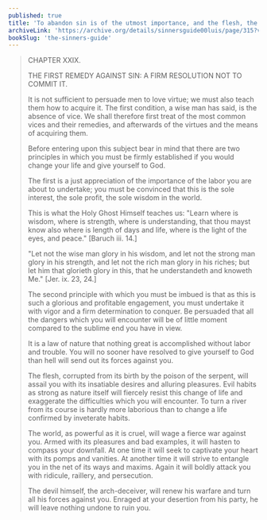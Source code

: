 ```yaml
---
published: true
title: 'To abandon sin is of the utmost importance, and the flesh, the world and the devil will wage war against those who attempt it'
archiveLink: 'https://archive.org/details/sinnersguide00luis/page/315?view=theater'
bookSlug: 'the-sinners-guide'
---
```


> CHAPTER XXIX.
>
> THE FIRST REMEDY AGAINST SIN: A FIRM RESOLUTION NOT TO COMMIT IT.
>
> It is not sufficient to persuade men to love virtue; we must also teach them how to acquire it. The first condition, a wise man has said, is the absence of vice. We shall therefore first treat of the most common vices and their remedies, and afterwards of the virtues and the means of acquiring them.
>
> Before entering upon this subject bear in mind that there are two principles in which you must be firmly established if you would change your life and give yourself to God.
>
> The first is a just appreciation of the importance of the labor you are about to undertake; you must be convinced that this is the sole interest, the sole profit, the sole wisdom in the world.
>
> This is what the Holy Ghost Himself teaches us: "Learn where is wisdom, where is strength, where is understanding, that thou mayst know also where is length of days and life, where is the light of the eyes, and peace." [Baruch iii. 14.]
>
> "Let not the wise man glory in his wisdom, and let not the strong man glory in his strength, and let not the rich man glory in his riches; but let him that glorieth glory in this, that he understandeth and knoweth Me." [Jer. ix. 23, 24.]
>
> The second principle with which you must be imbued is that as this is such a glorious and profitable engagement, you must undertake it with vigor and a firm determination to conquer. Be persuaded that all the dangers which you will encounter will be of little moment compared to the sublime end you have in view.
>
> It is a law of nature that nothing great is accomplished without labor and trouble. You will no sooner have resolved to give yourself to God than hell will send out its forces against you.
>
> The flesh, corrupted from its birth by the poison of the serpent, will assail you with its insatiable desires and alluring pleasures. Evil habits as strong as nature itself will fiercely resist this change of life and exaggerate the difficulties which you will encounter. To turn a river from its course is hardly more laborious than to change a life confirmed by inveterate habits.
>
> The world, as powerful as it is cruel, will wage a fierce war against you. Armed with its pleasures and bad examples, it will hasten to compass your downfall. At one time it will seek to captivate your heart with its pomps and vanities. At another time it will strive to entangle you in the net of its ways and maxims. Again it will boldly attack you with ridicule, raillery, and persecution.
>
> The devil himself, the arch-deceiver, will renew his warfare and turn all his forces against you. Enraged at your desertion from his party, he will leave nothing undone to ruin you.